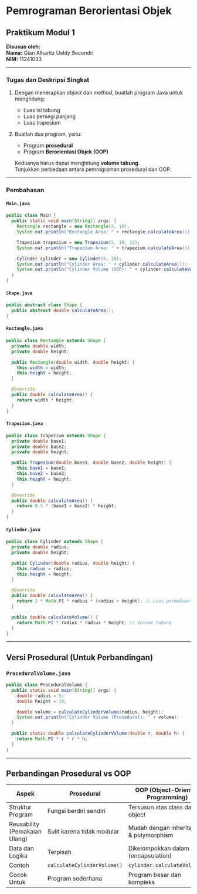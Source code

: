 # Pemrograman Berorientasi Objek

## Praktikum Modul 1

**Disusun oleh:**  
**Nama:** Gian Alharitz Ueldy Secondri  
**NIM:** 11241033

---

### Tugas dan Deskripsi Singkat

1. Dengan menerapkan _object_ dan _method_, buatlah program Java untuk menghitung:

   - Luas isi tabung
   - Luas persegi panjang
   - Luas trapesium

2. Buatlah dua program, yaitu:

   - Program **prosedural**
   - Program **Berorientasi Objek (OOP)**

   Keduanya harus dapat menghitung **volume tabung**.  
   Tunjukkan perbedaan antara pemrograman prosedural dan OOP.

---

### Pembahasan

#### `Main.java`

```java
public class Main {
  public static void main(String[] args) {
    Rectangle rectangle = new Rectangle(5, 10);
    System.out.println("Rectangle Area: " + rectangle.calculateArea());

    Trapezium trapezium = new Trapezium(5, 10, 15);
    System.out.println("Trapezium Area: " + trapezium.calculateArea());

    Cylinder cylinder = new Cylinder(5, 10);
    System.out.println("Cylinder Area: " + cylinder.calculateArea());
    System.out.println("Cylinder Volume (OOP): " + cylinder.calculateVolume());
  }
}
```

#### `Shape.java`

```java
public abstract class Shape {
  public abstract double calculateArea();
}
```

#### `Rectangle.java`

```java
public class Rectangle extends Shape {
  private double width;
  private double height;

  public Rectangle(double width, double height) {
    this.width = width;
    this.height = height;
  }

  @Override
  public double calculateArea() {
    return width * height;
  }
}
```

#### `Trapezium.java`

```java
public class Trapezium extends Shape {
  private double base1;
  private double base2;
  private double height;

  public Trapezium(double base1, double base2, double height) {
    this.base1 = base1;
    this.base2 = base2;
    this.height = height;
  }

  @Override
  public double calculateArea() {
    return 0.5 * (base1 + base2) * height;
  }
}
```

#### `Cylinder.java`

```java
public class Cylinder extends Shape {
  private double radius;
  private double height;

  public Cylinder(double radius, double height) {
    this.radius = radius;
    this.height = height;
  }

  @Override
  public double calculateArea() {
    return 2 * Math.PI * radius * (radius + height); // Luas permukaan
  }

  public double calculateVolume() {
    return Math.PI * radius * radius * height; // Volume tabung
  }
}
```

---

## Versi Prosedural (Untuk Perbandingan)

### `ProceduralVolume.java`

```java
public class ProceduralVolume {
  public static void main(String[] args) {
    double radius = 5;
    double height = 10;

    double volume = calculateCylinderVolume(radius, height);
    System.out.println("Cylinder Volume (Procedural): " + volume);
  }

  public static double calculateCylinderVolume(double r, double h) {
    return Math.PI * r * r * h;
  }
}
```

---

## Perbandingan Prosedural vs OOP

| Aspek                         | Prosedural                  | OOP (Object-Oriented Programming)         |
| ----------------------------- | --------------------------- | ----------------------------------------- |
| Struktur Program              | Fungsi berdiri sendiri      | Tersusun atas class dan object            |
| Reusability (Pemakaian Ulang) | Sulit karena tidak modular  | Mudah dengan inheritance & polymorphism   |
| Data dan Logika               | Terpisah                    | Dikelompokkan dalam class (encapsulation) |
| Contoh                        | `calculateCylinderVolume()` | `cylinder.calculateVolume()`              |
| Cocok Untuk                   | Program sederhana           | Program besar dan kompleks                |
